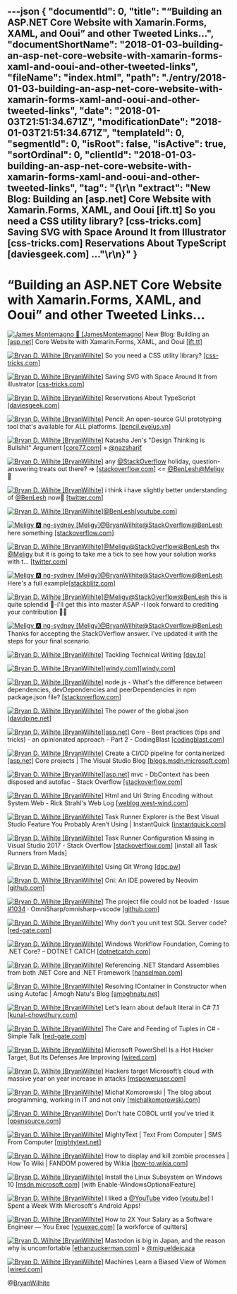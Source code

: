 ---json
{
  "documentId": 0,
  "title": "“Building an ASP.NET Core Website with Xamarin.Forms, XAML, and Ooui” and other Tweeted Links…",
  "documentShortName": "2018-01-03-building-an-asp-net-core-website-with-xamarin-forms-xaml-and-ooui-and-other-tweeted-links",
  "fileName": "index.html",
  "path": "./entry/2018-01-03-building-an-asp-net-core-website-with-xamarin-forms-xaml-and-ooui-and-other-tweeted-links",
  "date": "2018-01-03T21:51:34.671Z",
  "modificationDate": "2018-01-03T21:51:34.671Z",
  "templateId": 0,
  "segmentId": 0,
  "isRoot": false,
  "isActive": true,
  "sortOrdinal": 0,
  "clientId": "2018-01-03-building-an-asp-net-core-website-with-xamarin-forms-xaml-and-ooui-and-other-tweeted-links",
  "tag": "{\r\n  \"extract\": \"New Blog: Building an [asp.net] Core Website with Xamarin.Forms, XAML, and Ooui [ift.tt] So you need a CSS utility library? [css-tricks.com] Saving SVG with Space Around It from Illustrator [css-tricks.com] Reservations About TypeScript [daviesgeek.com] ...\"\r\n}"
}
---

# “Building an ASP.NET Core Website with Xamarin.Forms, XAML, and Ooui” and other Tweeted Links…

[<img alt="James Montemagno 🙈 [JamesMontemagno]" src="https://songhay.blob.core.windows.net/shared-social-twitter/JamesMontemagno.jpg">](https://t.co/5USXLfbaf4 "James Montemagno 🙈 [JamesMontemagno]") New Blog: Building an [[asp.net]](http://ASP.NET) Core Website with Xamarin.Forms, XAML, and Ooui [[ift.tt]](http://ift.tt/2EHhT0f)

[<img alt="Bryan D. Wilhite [BryanWilhite]" src="https://songhay.blob.core.windows.net/shared-social-twitter/BryanWilhite.jpeg">](http://t.co/UNdqV0Z1zz "Bryan D. Wilhite [BryanWilhite]") So you need a CSS utility library? [[css-tricks.com]](https://css-tricks.com/need-css-utility-library/)

[<img alt="Bryan D. Wilhite [BryanWilhite]" src="https://songhay.blob.core.windows.net/shared-social-twitter/BryanWilhite.jpeg">](http://t.co/UNdqV0Z1zz "Bryan D. Wilhite [BryanWilhite]") Saving SVG with Space Around It from Illustrator [[css-tricks.com]](https://css-tricks.com/saving-svg-space-around-illustrator/)

[<img alt="Bryan D. Wilhite [BryanWilhite]" src="https://songhay.blob.core.windows.net/shared-social-twitter/BryanWilhite.jpeg">](http://t.co/UNdqV0Z1zz "Bryan D. Wilhite [BryanWilhite]") Reservations About TypeScript [[daviesgeek.com]](https://daviesgeek.com/2017/08/reservations-about-typescript/)

[<img alt="Bryan D. Wilhite [BryanWilhite]" src="https://songhay.blob.core.windows.net/shared-social-twitter/BryanWilhite.jpeg">](http://t.co/UNdqV0Z1zz "Bryan D. Wilhite [BryanWilhite]") Pencil: An open-source GUI prototyping tool that's available for ALL platforms. [[pencil.evolus.vn]](https://pencil.evolus.vn/)

[<img alt="Bryan D. Wilhite [BryanWilhite]" src="https://songhay.blob.core.windows.net/shared-social-twitter/BryanWilhite.jpeg">](http://t.co/UNdqV0Z1zz "Bryan D. Wilhite [BryanWilhite]") Natasha Jen's "Design Thinking is Bullshit" Argument [[core77.com]](http://www.core77.com/posts/68499/Natasha-Jens-Design-Thinking-is-Bullshit-Argument) » [@nazsharif](http://twitter.com/nazsharif)

[<img alt="Bryan D. Wilhite [BryanWilhite]" src="https://songhay.blob.core.windows.net/shared-social-twitter/BryanWilhite.jpeg">](http://t.co/UNdqV0Z1zz "Bryan D. Wilhite [BryanWilhite]") any [@StackOverflow](http://twitter.com/StackOverflow) holiday, question-answering treats out there? => [[stackoverflow.com]](https://stackoverflow.com/questions/47917540/rxjs-and-angular-io-an-observablearrayt-where-t-contains-an-observable-arra) <= [@BenLesh](http://twitter.com/BenLesh)[@Meligy](http://twitter.com/Meligy) 🤠

[<img alt="Bryan D. Wilhite [BryanWilhite]" src="https://songhay.blob.core.windows.net/shared-social-twitter/BryanWilhite.jpeg">](http://t.co/UNdqV0Z1zz "Bryan D. Wilhite [BryanWilhite]") i think i have slightly better understanding of [@BenLesh](http://twitter.com/BenLesh) now🤠 [[twitter.com]](https://twitter.com/BryanWilhite/status/943752136378130433/photo/1)

[<img alt="Bryan D. Wilhite [BryanWilhite]" src="https://songhay.blob.core.windows.net/shared-social-twitter/BryanWilhite.jpeg">](http://t.co/UNdqV0Z1zz "Bryan D. Wilhite [BryanWilhite]")[@BenLesh](http://twitter.com/BenLesh)[[youtube.com]](https://www.youtube.com/watch?v=Yt7fS4YeQ3U)

[<img alt="Meligy 🅰️ ng-sydney [Meligy]" src="https://songhay.blob.core.windows.net/shared-social-twitter/Meligy.jpeg">](https://t.co/l318930X1B "Meligy 🅰️ ng-sydney [Meligy]")[@BryanWilhite](http://twitter.com/BryanWilhite)[@StackOverflow](http://twitter.com/StackOverflow)[@BenLesh](http://twitter.com/BenLesh) here something [[stackoverflow.com]](https://stackoverflow.com/a/47960129/146656)

[<img alt="Bryan D. Wilhite [BryanWilhite]" src="https://songhay.blob.core.windows.net/shared-social-twitter/BryanWilhite.jpeg">](http://t.co/UNdqV0Z1zz "Bryan D. Wilhite [BryanWilhite]")[@Meligy](http://twitter.com/Meligy)[@StackOverflow](http://twitter.com/StackOverflow)[@BenLesh](http://twitter.com/BenLesh) thx [@Meligy](http://twitter.com/Meligy) but it is going to take me a tick to see how your solution works with t… [[twitter.com]](https://twitter.com/i/web/status/945068106417815552)

[<img alt="Meligy 🅰️ ng-sydney [Meligy]" src="https://songhay.blob.core.windows.net/shared-social-twitter/Meligy.jpeg">](https://t.co/l318930X1B "Meligy 🅰️ ng-sydney [Meligy]")[@BryanWilhite](http://twitter.com/BryanWilhite)[@StackOverflow](http://twitter.com/StackOverflow)[@BenLesh](http://twitter.com/BenLesh) Here's a full example[[stackblitz.com]](https://stackblitz.com/edit/angular-19z4f1?embed=1&file=app/app.module.ts&hideExplorer=1&hideNavigation=1)

[<img alt="Bryan D. Wilhite [BryanWilhite]" src="https://songhay.blob.core.windows.net/shared-social-twitter/BryanWilhite.jpeg">](http://t.co/UNdqV0Z1zz "Bryan D. Wilhite [BryanWilhite]")[@Meligy](http://twitter.com/Meligy)[@StackOverflow](http://twitter.com/StackOverflow)[@BenLesh](http://twitter.com/BenLesh) this is quite splendid 🧐-i'll get this into master ASAP -i look forward to crediting your contribution 🎁😇

[<img alt="Meligy 🅰️ ng-sydney [Meligy]" src="https://songhay.blob.core.windows.net/shared-social-twitter/Meligy.jpeg">](https://t.co/l318930X1B "Meligy 🅰️ ng-sydney [Meligy]")[@BryanWilhite](http://twitter.com/BryanWilhite)[@StackOverflow](http://twitter.com/StackOverflow)[@BenLesh](http://twitter.com/BenLesh) Thanks for accepting the StackOVerflow answer. I've updated it with the steps for your final scenario.

[<img alt="Bryan D. Wilhite [BryanWilhite]" src="https://songhay.blob.core.windows.net/shared-social-twitter/BryanWilhite.jpeg">](http://t.co/UNdqV0Z1zz "Bryan D. Wilhite [BryanWilhite]") Tackling Technical Writing [[dev.to]](https://dev.to/alainakafkes/tackling-technical-writing)

[<img alt="Bryan D. Wilhite [BryanWilhite]" src="https://songhay.blob.core.windows.net/shared-social-twitter/BryanWilhite.jpeg">](http://t.co/UNdqV0Z1zz "Bryan D. Wilhite [BryanWilhite]")[[windy.com]](http://Windy.com)[[windy.com]](https://www.windy.com/)

[<img alt="Bryan D. Wilhite [BryanWilhite]" src="https://songhay.blob.core.windows.net/shared-social-twitter/BryanWilhite.jpeg">](http://t.co/UNdqV0Z1zz "Bryan D. Wilhite [BryanWilhite]") node.js - What's the difference between dependencies, devDependencies and peerDependencies in npm package.json file? [[stackoverflow.com]](https://stackoverflow.com/questions/18875674/whats-the-difference-between-dependencies-devdependencies-and-peerdependencies)

[<img alt="Bryan D. Wilhite [BryanWilhite]" src="https://songhay.blob.core.windows.net/shared-social-twitter/BryanWilhite.jpeg">](http://t.co/UNdqV0Z1zz "Bryan D. Wilhite [BryanWilhite]") The power of the global.json [[davidpine.net]](http://davidpine.net/blog/the-global-json/)

[<img alt="Bryan D. Wilhite [BryanWilhite]" src="https://songhay.blob.core.windows.net/shared-social-twitter/BryanWilhite.jpeg">](http://t.co/UNdqV0Z1zz "Bryan D. Wilhite [BryanWilhite]")[[asp.net]](http://ASP.NET) Core - Best practices (tips and tricks) - an opinionated approach - Part 2 - CodingBlast [[codingblast.com]](https://codingblast.com/asp-net-core-best-practices-2/)

[<img alt="Bryan D. Wilhite [BryanWilhite]" src="https://songhay.blob.core.windows.net/shared-social-twitter/BryanWilhite.jpeg">](http://t.co/UNdqV0Z1zz "Bryan D. Wilhite [BryanWilhite]") Create a CI/CD pipeline for containerized [[asp.net]](http://ASP.NET) Core projects | The Visual Studio Blog [[blogs.msdn.microsoft.com]](https://blogs.msdn.microsoft.com/visualstudio/2017/08/22/create-a-cicd-pipeline-for-containerized-asp-net-core-projects/)

[<img alt="Bryan D. Wilhite [BryanWilhite]" src="https://songhay.blob.core.windows.net/shared-social-twitter/BryanWilhite.jpeg">](http://t.co/UNdqV0Z1zz "Bryan D. Wilhite [BryanWilhite]")[[asp.net]](http://asp.net) mvc - DbContext has been disposed and autofac - Stack Overflow [[stackoverflow.com]](https://stackoverflow.com/questions/14919543/dbcontext-has-been-disposed-and-autofac)

[<img alt="Bryan D. Wilhite [BryanWilhite]" src="https://songhay.blob.core.windows.net/shared-social-twitter/BryanWilhite.jpeg">](http://t.co/UNdqV0Z1zz "Bryan D. Wilhite [BryanWilhite]") Html and Uri String Encoding without System.Web - Rick Strahl's Web Log [[weblog.west-wind.com]](https://weblog.west-wind.com/posts/2009/Feb/05/Html-and-Uri-String-Encoding-without-SystemWeb)

[<img alt="Bryan D. Wilhite [BryanWilhite]" src="https://songhay.blob.core.windows.net/shared-social-twitter/BryanWilhite.jpeg">](http://t.co/UNdqV0Z1zz "Bryan D. Wilhite [BryanWilhite]") Task Runner Explorer is the Best Visual Studio Feature You Probably Aren’t Using | InstantQuick [[instantquick.com]](http://www.instantquick.com/index.php/task-runner-explorer-is-the-best-visual-studio-feature-you-probably-arent-using?c=elumenotion-blog-archive/random-whatnot)

[<img alt="Bryan D. Wilhite [BryanWilhite]" src="https://songhay.blob.core.windows.net/shared-social-twitter/BryanWilhite.jpeg">](http://t.co/UNdqV0Z1zz "Bryan D. Wilhite [BryanWilhite]") Task Runner Configuration Missing in Visual Studio 2017 - Stack Overflow [[stackoverflow.com]](https://stackoverflow.com/questions/42674832/task-runner-configuration-missing-in-visual-studio-2017) [install all Task Runners from Mads]

[<img alt="Bryan D. Wilhite [BryanWilhite]" src="https://songhay.blob.core.windows.net/shared-social-twitter/BryanWilhite.jpeg">](http://t.co/UNdqV0Z1zz "Bryan D. Wilhite [BryanWilhite]") Using Git Wrong [[dpc.pw]](https://dpc.pw/blog/2017/08/youre-using-git-wrong/)

[<img alt="Bryan D. Wilhite [BryanWilhite]" src="https://songhay.blob.core.windows.net/shared-social-twitter/BryanWilhite.jpeg">](http://t.co/UNdqV0Z1zz "Bryan D. Wilhite [BryanWilhite]") Oni: An IDE powered by Neovim [[github.com]](https://github.com/extr0py/oni)

[<img alt="Bryan D. Wilhite [BryanWilhite]" src="https://songhay.blob.core.windows.net/shared-social-twitter/BryanWilhite.jpeg">](http://t.co/UNdqV0Z1zz "Bryan D. Wilhite [BryanWilhite]") The project file could not be loaded · Issue [#1034](http://twitter.com/search?q=%231034) · OmniSharp/omnisharp-vscode [[github.com]](https://github.com/OmniSharp/omnisharp-vscode/issues/1034)

[<img alt="Bryan D. Wilhite [BryanWilhite]" src="https://songhay.blob.core.windows.net/shared-social-twitter/BryanWilhite.jpeg">](http://t.co/UNdqV0Z1zz "Bryan D. Wilhite [BryanWilhite]") Why don't you unit test SQL Server code? [[red-gate.com]](http://www.red-gate.com/blog/building/dont-unit-test-sql-server-code)

[<img alt="Bryan D. Wilhite [BryanWilhite]" src="https://songhay.blob.core.windows.net/shared-social-twitter/BryanWilhite.jpeg">](http://t.co/UNdqV0Z1zz "Bryan D. Wilhite [BryanWilhite]") Windows Workflow Foundation, Coming to .NET Core? – DOTNET CATCH [[dotnetcatch.com]](http://www.dotnetcatch.com/2017/01/27/windows-workflow-foundation-coming-to-net-core/)

[<img alt="Bryan D. Wilhite [BryanWilhite]" src="https://songhay.blob.core.windows.net/shared-social-twitter/BryanWilhite.jpeg">](http://t.co/UNdqV0Z1zz "Bryan D. Wilhite [BryanWilhite]") Referencing .NET Standard Assemblies from both .NET Core and .NET Framework [[hanselman.com]](https://www.hanselman.com/blog/ReferencingNETStandardAssembliesFromBothNETCoreAndNETFramework.aspx)

[<img alt="Bryan D. Wilhite [BryanWilhite]" src="https://songhay.blob.core.windows.net/shared-social-twitter/BryanWilhite.jpeg">](http://t.co/UNdqV0Z1zz "Bryan D. Wilhite [BryanWilhite]") Resolving IContainer in Constructor when using Autofac | Amogh Natu's Blog [[amoghnatu.net]](https://amoghnatu.net/2017/06/03/resolving-icontainer-in-constructor-when-using-autofac/)

[<img alt="Bryan D. Wilhite [BryanWilhite]" src="https://songhay.blob.core.windows.net/shared-social-twitter/BryanWilhite.jpeg">](http://t.co/UNdqV0Z1zz "Bryan D. Wilhite [BryanWilhite]") Let's learn about default literal in C# 7.1 [[kunal-chowdhury.com]](http://www.kunal-chowdhury.com/2017/08/default-literal-in-csharp-7.1.html#43iqI2PpESzXYZDt.97)

[<img alt="Bryan D. Wilhite [BryanWilhite]" src="https://songhay.blob.core.windows.net/shared-social-twitter/BryanWilhite.jpeg">](http://t.co/UNdqV0Z1zz "Bryan D. Wilhite [BryanWilhite]") The Care and Feeding of Tuples in C# - Simple Talk [[red-gate.com]](https://www.red-gate.com/simple-talk/dotnet/c-programming/care-feeding-tuples-c/)

[<img alt="Bryan D. Wilhite [BryanWilhite]" src="https://songhay.blob.core.windows.net/shared-social-twitter/BryanWilhite.jpeg">](http://t.co/UNdqV0Z1zz "Bryan D. Wilhite [BryanWilhite]") Microsoft PowerShell Is a Hot Hacker Target, But Its Defenses Are Improving [[wired.com]](https://www.wired.com/story/microsoft-powershell-security/)

[<img alt="Bryan D. Wilhite [BryanWilhite]" src="https://songhay.blob.core.windows.net/shared-social-twitter/BryanWilhite.jpeg">](http://t.co/UNdqV0Z1zz "Bryan D. Wilhite [BryanWilhite]") Hackers target Microsoft’s cloud with massive year on year increase in attacks [[mspoweruser.com]](https://mspoweruser.com/hackers-target-microsofts-cloud-with-massive-year-on-year-increase-in-attacks/)

[<img alt="Bryan D. Wilhite [BryanWilhite]" src="https://songhay.blob.core.windows.net/shared-social-twitter/BryanWilhite.jpeg">](http://t.co/UNdqV0Z1zz "Bryan D. Wilhite [BryanWilhite]") Michał Komorowski | The blog about programming, working in IT and not only [[michalkomorowski.com]](http://www.michalkomorowski.com/2017/08/jsonnet-also-tricked-me.html)

[<img alt="Bryan D. Wilhite [BryanWilhite]" src="https://songhay.blob.core.windows.net/shared-social-twitter/BryanWilhite.jpeg">](http://t.co/UNdqV0Z1zz "Bryan D. Wilhite [BryanWilhite]") Don't hate COBOL until you've tried it [[opensource.com]](https://opensource.com/article/17/8/what-about-cobol)

[<img alt="Bryan D. Wilhite [BryanWilhite]" src="https://songhay.blob.core.windows.net/shared-social-twitter/BryanWilhite.jpeg">](http://t.co/UNdqV0Z1zz "Bryan D. Wilhite [BryanWilhite]") MightyText | Text From Computer | SMS From Computer [[mightytext.net]](https://mightytext.net/)

[<img alt="Bryan D. Wilhite [BryanWilhite]" src="https://songhay.blob.core.windows.net/shared-social-twitter/BryanWilhite.jpeg">](http://t.co/UNdqV0Z1zz "Bryan D. Wilhite [BryanWilhite]") How to display and kill zombie processes | How To Wiki | FANDOM powered by Wikia [[how-to.wikia.com]](http://how-to.wikia.com/wiki/How_to_display_and_kill_zombie_processes)

[<img alt="Bryan D. Wilhite [BryanWilhite]" src="https://songhay.blob.core.windows.net/shared-social-twitter/BryanWilhite.jpeg">](http://t.co/UNdqV0Z1zz "Bryan D. Wilhite [BryanWilhite]") Install the Linux Subsystem on Windows 10 [[msdn.microsoft.com]](https://msdn.microsoft.com/en-us/commandline/wsl/install_guide) [with Enable-WindowsOptionalFeature]

[<img alt="Bryan D. Wilhite [BryanWilhite]" src="https://songhay.blob.core.windows.net/shared-social-twitter/BryanWilhite.jpeg">](http://t.co/UNdqV0Z1zz "Bryan D. Wilhite [BryanWilhite]") I liked a [@YouTube](http://twitter.com/YouTube) video [[youtu.be]](http://youtu.be/-gfl_PH2gYg?a) I Spent a Week With Microsoft's Android Apps!

[<img alt="Bryan D. Wilhite [BryanWilhite]" src="https://songhay.blob.core.windows.net/shared-social-twitter/BryanWilhite.jpeg">](http://t.co/UNdqV0Z1zz "Bryan D. Wilhite [BryanWilhite]") How to 2X Your Salary as a Software Engineer — You Exec [[youexec.com]](http://youexec.com/articles/how-to-2x-your-salary-as-a-software-engineer) [a workforce of quitters]

[<img alt="Bryan D. Wilhite [BryanWilhite]" src="https://songhay.blob.core.windows.net/shared-social-twitter/BryanWilhite.jpeg">](http://t.co/UNdqV0Z1zz "Bryan D. Wilhite [BryanWilhite]") Mastodon is big in Japan, and the reason why is uncomfortable [[ethanzuckerman.com]](http://www.ethanzuckerman.com/blog/2017/08/18/mastodon-is-big-in-japan-the-reason-why-is-uncomfortable/) » [@migueldeicaza](http://twitter.com/migueldeicaza)

[<img alt="Bryan D. Wilhite [BryanWilhite]" src="https://songhay.blob.core.windows.net/shared-social-twitter/BryanWilhite.jpeg">](http://t.co/UNdqV0Z1zz "Bryan D. Wilhite [BryanWilhite]") Machines Learn a Biased View of Women [[wired.com]](https://www.wired.com/story/machines-taught-by-photos-learn-a-sexist-view-of-women/)

@[BryanWilhite](https://twitter.com/BryanWilhite)
